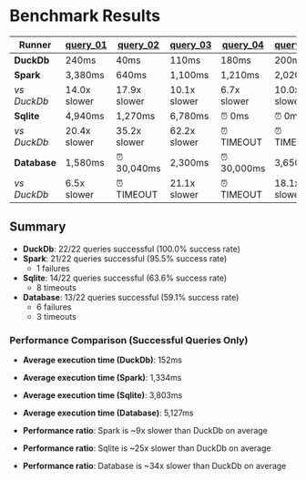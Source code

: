 # Benchmark Results

| Runner | [query_01](Queries/query_01.sql) | [query_02](Queries/query_02.sql) | [query_03](Queries/query_03.sql) | [query_04](Queries/query_04.sql) | [query_05](Queries/query_05.sql) | [query_06](Queries/query_06.sql) | [query_07](Queries/query_07.sql) | [query_08](Queries/query_08.sql) | [query_09](Queries/query_09.sql) | [query_10](Queries/query_10.sql) | [query_11](Queries/query_11.sql) | [query_12](Queries/query_12.sql) | [query_13](Queries/query_13.sql) | [query_14](Queries/query_14.sql) | [query_15](Queries/query_15.sql) | [query_16](Queries/query_16.sql) | [query_17](Queries/query_17.sql) | [query_18](Queries/query_18.sql) | [query_19](Queries/query_19.sql) | [query_20](Queries/query_20.sql) | [query_21](Queries/query_21.sql) | [query_22](Queries/query_22.sql) |
|--------|------------|------------|------------|------------|------------|------------|------------|------------|------------|------------|------------|------------|------------|------------|------------|------------|------------|------------|------------|------------|------------|------------|
| **DuckDb** | 240ms | 40ms | 110ms | 180ms | 200ms | 20ms | 80ms | 270ms | 330ms | 150ms | 40ms | 60ms | 170ms | 10ms | 20ms | 30ms | 220ms | 330ms | 230ms | 50ms | 550ms | 30ms |
| **Spark** | 3,380ms | 640ms | 1,100ms | 1,210ms | 2,020ms | 110ms | 1,370ms | 830ms | 1,670ms | 1,400ms | 330ms | 550ms | 1,380ms | 150ms | ❌ 10ms | 520ms | 1,550ms | 3,890ms | 590ms | 390ms | 4,570ms | 360ms |
| *vs DuckDb* | 14.0x slower | 17.9x slower | 10.1x slower | 6.7x slower | 10.0x slower | 6.3x slower | 16.3x slower | 3.0x slower | 5.0x slower | 9.3x slower | 9.2x slower | 9.8x slower | 8.0x slower | 11.2x slower | ❌ FAILED | 19.3x slower | 7.1x slower | 11.7x slower | 2.6x slower | 8.3x slower | 8.4x slower | 11.9x slower |
| **Sqlite** | 4,940ms | 1,270ms | 6,780ms | ⏰ 0ms | ⏰ 0ms | 720ms | 2,890ms | 13,110ms | 15,130ms | 920ms | 1,090ms | 710ms | 3,980ms | 400ms | 1,100ms | 230ms | ⏰ 0ms | ⏰ 0ms | ⏰ 0ms | ⏰ 0ms | ⏰ 0ms | ⏰ 0ms |
| *vs DuckDb* | 20.4x slower | 35.2x slower | 62.2x slower | ⏰ TIMEOUT | ⏰ TIMEOUT | 39.8x slower | 34.4x slower | 48.0x slower | 45.6x slower | 6.1x slower | 30.3x slower | 12.7x slower | 22.9x slower | 30.5x slower | 64.5x slower | 8.5x slower | ⏰ TIMEOUT | ⏰ TIMEOUT | ⏰ TIMEOUT | ⏰ TIMEOUT | ⏰ TIMEOUT | ⏰ TIMEOUT |
| **Database** | 1,580ms | ⏰ 30,040ms | 2,300ms | ⏰ 30,000ms | 3,650ms | 120ms | 24,760ms | 10,070ms | ⏰ 55,240ms | 880ms | 540ms | 480ms | 6,000ms | 240ms | ❌ 0ms | ❌ 0ms | 6,030ms | 10,010ms | ❌ 0ms | ❌ 0ms | ❌ 0ms | ❌ 0ms |
| *vs DuckDb* | 6.5x slower | ⏰ TIMEOUT | 21.1x slower | ⏰ TIMEOUT | 18.1x slower | 6.4x slower | 294.8x slower | 36.9x slower | ⏰ TIMEOUT | 5.8x slower | 15.1x slower | 8.6x slower | 34.5x slower | 18.4x slower | ❌ FAILED | ❌ FAILED | 27.5x slower | 30.1x slower | ❌ FAILED | ❌ FAILED | ❌ FAILED | ❌ FAILED |

## Summary

- **DuckDb**: 22/22 queries successful (100.0% success rate)
- **Spark**: 21/22 queries successful (95.5% success rate)
  - 1 failures
- **Sqlite**: 14/22 queries successful (63.6% success rate)
  - 8 timeouts
- **Database**: 13/22 queries successful (59.1% success rate)
  - 6 failures
  - 3 timeouts

### Performance Comparison (Successful Queries Only)
- **Average execution time (DuckDb)**: 152ms
- **Average execution time (Spark)**: 1,334ms
- **Average execution time (Sqlite)**: 3,803ms
- **Average execution time (Database)**: 5,127ms

- **Performance ratio**: Spark is ~9x slower than DuckDb on average
- **Performance ratio**: Sqlite is ~25x slower than DuckDb on average
- **Performance ratio**: Database is ~34x slower than DuckDb on average
